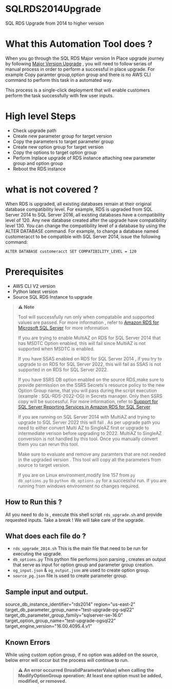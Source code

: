 # SQLRDS2014Upgrade
SQL RDS Upgrade from 2014 to higher version

# What this Automation Tool does  ?

When you go through the SQL RDS Major version In Place upgrade journey by following [Major Version Upgrade](https://docs.aws.amazon.com/AmazonRDS/latest/UserGuide/USER_UpgradeDBInstance.SQLServer.html) , you will need to follow series of manual process in order to perform a successful in place upgrade. For example Copy paramter group,option group and there is no AWS CLI command to perform this task in a automated way.

This process is a single-click deployment that will enable customers perform the task successfully with few user inputs.


# High level Steps

- Check upgrade path
- Create new parameter group for target version
- Copy the parameters to target parameter group 
- Create new option group for target version
- Copy the options  to target option group
- Perform Inplace upgrade of RDS instance attaching new parameter group and option group
- Reboot the RDS instance

# what is not covered ?

When RDS is upgraded, all existing databases remain at their original database compatibility level. For example, RDS is upgraded from SQL Server 2014 to SQL Server 2016, all existing databases have a compatibility level of 120. Any new database created after the upgrade have compatibility level 130.
You can change the compatibility level of a database by using the ALTER DATABASE command. For example, to change a database named customeracct to be compatible with SQL Server 2014, issue the following command:

`ALTER DATABASE customeracct SET COMPATIBILITY_LEVEL = 120`
            


# Prerequisites
- AWS CLI V2 version
- Python latest version
- Source SQL RDS Instance to upgrade


> **⚠️ Note**
>
>Tool will successfully run  only when compatabile and supported values are passed. For more information , refer to [Amazon RDS for Microsoft SQL Server](https://docs.aws.amazon.com/AmazonRDS/latest/UserGuide/CHAP_SQLServer.html) for more information 
>
>If you are trying to enable MultiAZ on RDS for SQL Server 2014 that has MSDTC Option enabled, this will fail since MultiAZ is not supported when MSDTC is enabled.
>
>If you have SSAS enabled on RDS for SQL Server 2014 , if you try to upgrade to on RDS for SQL Server 2022, this will fail as SSAS is not supported in on RDS for SQL Server 2022.
>
>If you have SSRS DB option enabled on the source RDS,make sure to provide permission on the SSRS Secrets's resource policy to the new Option Group name, that you will pass during the script execution (example : SQL-RDS-2022-OG) in Secrets manager. Only then SSRS copy will be successful. For more information, refer to [Support for SQL Server Reporting Services in Amazon RDS for SQL Server](https://docs.aws.amazon.com/AmazonRDS/latest/UserGuide/Appendix.SQLServer.Options.SSRS.html)
>
>If you are running on SQL Server 2014 with MultiAZ  and trying to upgrade to SQL Server 2022 this will fail . As per upgrade path you need to either convert Multi AZ to SingleAZ first or upgrade to intermediate verison before upgrading to 2022. MultiAZ to SingleAZ conversion is not handled by this tool. Once you manually convert them you can rerun this tool.
>
>Make sure to evaluate and remove any paramters that are not needed in the upgraded version . This tool will copy all the parameters from source to target version.
>
>If you are on Linux environment,modify line 157 from `py db_options.py`  to `python db_options.py` for a successful run. If you are running from windows environment no changes required. 

## How to Run this ?

All you need to do is , execute this shell script `rds_upgrade.sh` and provide requested inputs. Take a break ! We will take care of the upgrade.

## What does each file do ?

- `rds_upgrade_2014.sh` This is the main file that need to be run for executing the upgrade. 
- `db_options.py` This python file performs json parsing , creates an output that serve as input for option group and parameter group creation. 
- `og_input.json` & `og_output.json` are used to create option group.
- `source_pg.json` file is used to create parameter group.



## Sample input and output. 

source_db_instance_identifier="rds2014"
region="us-east-2"
target_db_parameter_group_name="test-upgrade-pg-sql22"
target_db_parameter_group_family="sqlserver-se-16.0"
target_option_group_name="test-upgrade-ogsql22"
target_engine_version="16.00.4095.4.v1"

## Known Errors

While using custom option group, if no option was added on the source, below error will occur but the process will continue to run. 

>**⚠️ An error occurred (InvalidParameterValue) when calling the ModifyOptionGroup operation: At least one option must be added, modified, or removed.**

